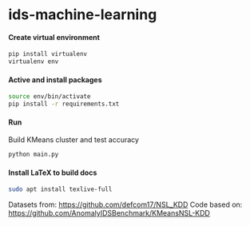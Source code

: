 # ids-machine-learning
#### Create virtual environment
```bash
pip install virtualenv
virtualenv env
```

#### Active and install packages
```bash
source env/bin/activate
pip install -r requirements.txt
```

#### Run
Build KMeans cluster and test accuracy

```bash
python main.py
```

#### Install LaTeX to build docs
```bash
sudo apt install texlive-full
```

Datasets from: https://github.com/defcom17/NSL_KDD
Code based on: https://github.com/AnomalyIDSBenchmark/KMeansNSL-KDD